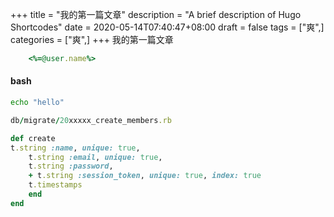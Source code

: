 +++
title = "我的第一篇文章"
description = "A brief description of Hugo Shortcodes"
date = 2020-05-14T07:40:47+08:00
draft = false
tags = ["爽",]
categories = ["爽",]
+++
我的第一篇文章
```ruby
	<%=@user.name%>
```
#### bash
```Bash
echo "hello"
```
```ruby
db/migrate/20xxxxx_create_members.rb

def create
t.string :name, unique: true,
	t.string :email, unique: true,
	t.string :password,
	+ t.string :session_token, unique: true, index: true
	t.timestamps
	end
end
```
